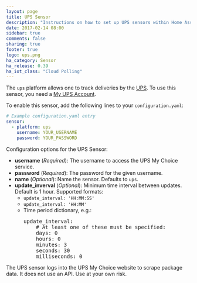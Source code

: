 ```yaml
---
layout: page
title: UPS Sensor
description: "Instructions on how to set up UPS sensors within Home Assistant."
date: 2017-02-14 08:00
sidebar: true
comments: false
sharing: true
footer: true
logo: ups.png
ha_category: Sensor
ha_release: 0.39
ha_iot_class: "Cloud Polling"
---
```


The `ups` platform allows one to track deliveries by the [UPS](https://www.ups.com/). To use this sensor, you need a [My UPS Account](https://www.ups.com/mychoice).

To enable this sensor, add the following lines to your `configuration.yaml`:

```yaml
# Example configuration.yaml entry
sensor:
  - platform: ups
    username: YOUR_USERNAME
    password: YOUR_PASSWORD
```

Configuration options for the UPS Sensor:

- **username** (*Required*): The username to access the UPS My Choice service.
- **password** (*Required*): The password for the given username.
- **name** (*Optional*): Name the sensor. Defaults to `ups`.
- **update_inverval** (*Optional*): Minimum time interval between updates. Default is 1 hour. Supported formats:
  - `update_interval: 'HH:MM:SS'`
  - `update_interval: 'HH:MM'`
  - Time period dictionary, e.g.:
    <pre>update_interval:
        # At least one of these must be specified:
        days: 0
        hours: 0
        minutes: 3
        seconds: 30
        milliseconds: 0
    </pre>

<p class='note warning'>
The UPS sensor logs into the UPS My Choice website to scrape package data. It does not use an API. Use at your own risk.
</p>
